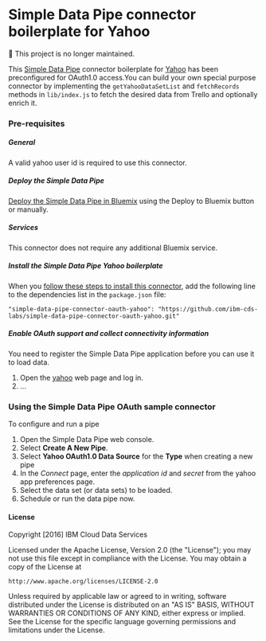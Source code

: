 # Simple Data Pipe connector boilerplate for Yahoo

:no_entry_sign: This project is no longer maintained.

This [Simple Data Pipe](https://developer.ibm.com/clouddataservices/simple-data-pipe/) connector boilerplate for <a href="http://yahoo.com">Yahoo</a> has been preconfigured for OAuth1.0 access.You can build your own special purpose connector by implementing the `getYahooDataSetList` and `fetchRecords` methods in `lib/index.js` to fetch the desired data from Trello and optionally enrich it.

### Pre-requisites

##### General 
 A valid yahoo user id is required to use this connector.

##### Deploy the Simple Data Pipe

 [Deploy the Simple Data Pipe in Bluemix](https://github.com/ibm-cds-labs/simple-data-pipe) using the Deploy to Bluemix button or manually.

##### Services

This connector does not require any additional Bluemix service.

##### Install the Simple Data Pipe Yahoo boilerplate

  When you [follow these steps to install this connector](https://github.com/ibm-cds-labs/simple-data-pipe/wiki/Installing-a-Simple-Data-Pipe-Connector), add the following line to the dependencies list in the `package.json` file: 

  ```
  "simple-data-pipe-connector-oauth-yahoo": "https://github.com/ibm-cds-labs/simple-data-pipe-connector-oauth-yahoo.git"
  ```

##### Enable OAuth support and collect connectivity information

 You need to register the Simple Data Pipe application before you can use it to load data.
 1. Open the [yahoo](http://www.yahoo.com) web page and log in.
 2. ...

### Using the Simple Data Pipe OAuth sample connector 

To configure and run a pipe

1. Open the Simple Data Pipe web console.
2. Select __Create A New Pipe__.
3. Select __Yahoo OAuth1.0 Data Source__ for the __Type__ when creating a new pipe  
4. In the _Connect_ page, enter the _application id_ and _secret_ from the yahoo app preferences page. 
5. Select the data set (or data sets) to be loaded.
6. Schedule or run the data pipe now.

#### License 

Copyright [2016] IBM Cloud Data Services

Licensed under the Apache License, Version 2.0 (the "License");
you may not use this file except in compliance with the License.
You may obtain a copy of the License at

    http://www.apache.org/licenses/LICENSE-2.0

Unless required by applicable law or agreed to in writing, software
distributed under the License is distributed on an "AS IS" BASIS,
WITHOUT WARRANTIES OR CONDITIONS OF ANY KIND, either express or implied.
See the License for the specific language governing permissions and
limitations under the License.
